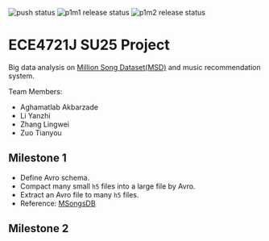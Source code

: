 ![push status](https://focs.ji.sjtu.edu.cn/git/ece472-25su/p1team02/actions/workflows/push.yaml/badge.svg)
![p1m1 release status](https://focs.ji.sjtu.edu.cn/git/ece472-25su/p1team02/actions/workflows/release.yaml/badge.svg?tag=p1m1)
![p1m2 release status](https://focs.ji.sjtu.edu.cn/git/ece472-25su/p1team02/actions/workflows/release.yaml/badge.svg?tag=p1m2)

# ECE4721J SU25 Project

Big data analysis on [Million Song Dataset(MSD)](http://millionsongdataset.com/) and music recommendation system.

Team Members:

- Aghamatlab Akbarzade
- Li Yanzhi
- Zhang Lingwei
- Zuo Tianyou

## Milestone 1

- Define Avro schema.
- Compact many small `h5` files into a large file by Avro.
- Extract an Avro file to many `h5` files.
- Reference: [MSongsDB](https://github.com/tbertinmahieux/MSongsDB)

## Milestone 2